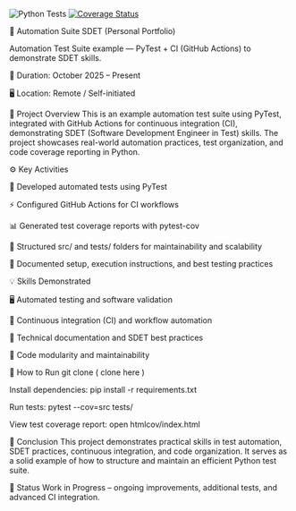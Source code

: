 ![Python Tests](https://github.com/RicardoServilla/Automation-Suite-Sdet/actions/workflows/pytest.yml/badge.svg)
[![Coverage Status](https://codecov.io/gh/RicardoServilla/Automation-Suite-Sdet/branch/main/graph/badge.svg)](https://codecov.io/gh/RicardoServilla/Automation-Suite-Sdet)

🤖 Automation Suite SDET (Personal Portfolio)

Automation Test Suite example — PyTest + CI (GitHub Actions) to demonstrate SDET skills.

📅 Duration: October 2025 – Present

🖥️ Location: Remote / Self-initiated

📝 Project Overview
This is an example automation test suite using PyTest, integrated with GitHub Actions for continuous integration (CI), demonstrating SDET (Software Development Engineer in Test) skills. The project showcases real-world automation practices, test organization, and code coverage reporting in Python.

⚙️ Key Activities

🧪 Developed automated tests using PyTest

⚡ Configured GitHub Actions for CI workflows

📊 Generated test coverage reports with pytest-cov

🧩 Structured src/ and tests/ folders for maintainability and scalability

📄 Documented setup, execution instructions, and best testing practices

💡 Skills Demonstrated

🖥️ Automated testing and software validation

🔄 Continuous integration (CI) and workflow automation

📝 Technical documentation and SDET best practices

🧩 Code modularity and maintainability

🚀 How to Run
git clone ( clone here )

Install dependencies:
pip install -r requirements.txt

Run tests:
pytest --cov=src tests/

View test coverage report:
open htmlcov/index.html


🏁 Conclusion
This project demonstrates practical skills in test automation, SDET practices, continuous integration, and code organization. It serves as a solid example of how to structure and maintain an efficient Python test suite.

🚧 Status
Work in Progress – ongoing improvements, additional tests, and advanced CI integration.
